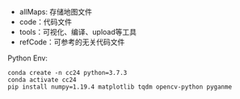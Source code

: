 - allMaps: 存储地图文件
- code：代码文件
- tools：可视化、编译、upload等工具
- refCode：可参考的无关代码文件



Python Env:

```
conda create -n cc24 python=3.7.3
conda activate cc24
pip install numpy=1.19.4 matplotlib tqdm opencv-python pyganme
```

